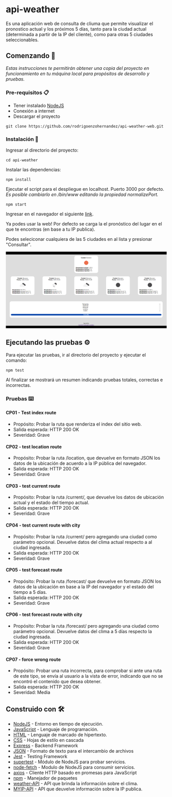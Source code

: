 # api-weather

Es una aplicación web de consulta de cliuma que permite visualizar el pronostico actual y los próximos 5 días, tanto para la ciudad actual (determinada a partir de la IP del cliente), como para otras 5 ciudades seleccionables.

## Comenzando 🚀
_Estas instrucciones te permitirán obtener una copia del proyecto en funcionamiento en tu máquina local para propósitos de desarrollo y pruebas._

### Pre-requisitos 📋

* Tener instalado [NodeJS](https://nodejs.org/es/)
* Conexión a internet
* Descargar el proyecto
```
git clone https://github.com/rodrigoenzohernandez/api-weather-web.git
```

### Instalación 🔧

Ingresar al directorio del proyecto:
```
cd api-weather
```

Instalar las dependencias:
```
npm install
```

Ejecutar el script para el despliegue en localhost. Puerto 3000 por defecto.
_Es posible cambiarlo en /bin/www editando la propiedad normalizePort._
```
npm start
```

Ingresar en el navegador el siguiente [link](http://localhost:3000/).

Ya podes usar la web! Por defecto se carga la el pronóstico del lugar en el que te encontras (en base a tu IP publica).

Podes seleciconar cualquiera de las 5 ciudades en al lista y presionar "Consultar".

![Pagina principal](https://raw.githubusercontent.com/rodrigoenzohernandez/api-weather-web/master/api-weather/public/images/img-for-readme.PNG "api-weather")


## Ejecutando las pruebas ⚙️

Para ejecutar las pruebas, ir al directorio del proyecto y ejecutar el comando:

```
npm test
```

Al finalizar se mostrará un resumen indicando pruebas totales, correctas e incorrectas.

### Pruebas ⌨️

#### CP01 - Test index route

* Propósito: Probar la ruta que renderiza el index del sitio web.
* Salida esperada: HTTP 200 OK
* Severidad: Grave

#### CP02 - test location route

* Propósito: Probar la ruta /location, que devuelve en formato JSON los datos de la ubicación de acuerdo a la IP pública del navegador.
* Salida esperada: HTTP 200 OK
* Severidad: Grave

#### CP03 - test current route

* Propósito:  Probar la ruta /current/, que devuelve los datos de ubicación actual y el estado del tiempo actual.
* Salida esperada: HTTP 200 OK
* Severidad: Grave

#### CP04 - test current route with city

* Propósito: Probar la ruta /current/ pero agregando una ciudad como parámetro opcional. Devuelve datos del clima actual respecto a al ciudad ingresada.
* Salida esperada: HTTP 200 OK
* Severidad: Grave

#### CP05 - test forecast route

* Propósito: Probar la ruta /forecast/ que devuelve en formato JSON los datos de la ubicación en base a la IP del navegador y el estado del tiempo a 5 días.
* Salida esperada: HTTP 200 OK
* Severidad: Grave

#### CP06 - test forecast route with city

* Propósito: Probar la ruta /forecast/ pero agregando una ciudad como parámetro opcional.  Devuelve datos del clima a 5 días respecto la ciudad ingresada.
* Salida esperada: HTTP 200 OK
* Severidad: Grave

#### CP07 - force wrong route

* Propósito: Probar una ruta incorrecta, para comprobar si ante una ruta de este tipo, se envía al usuario a la vista de error, indicando que no se encontró el contenido que desea obtener.
* Salida esperada: HTTP 200 OK
* Severidad: Media

## Construido con 🛠️

* [NodeJS](https://nodejs.org/es/) - Entorno en tiempo de ejecución.
* [JavaScript](https://www.javascript.com/) - Lenguaje de programación.
* [HTML](https://developer.mozilla.org/es/docs/Web/HTML) - Lenguaje de marcado de hipertexto.
* [CSS](https://developer.mozilla.org/es/docs/Web/CSS) - Hojas de estilo en cascada 
* [Express](https://expressjs.com/es/) - Backend Framework
* [JSON](https://www.json.org/json-en.html) - Formato de texto para el intercambio de archivos
* [Jest](https://jestjs.io/) - Testing Framework
* [supertest](https://www.npmjs.com/package/supertest) - Módulo de NodeJS para probar servicios.
* [node-fetch](https://www.npmjs.com/package/node-fetch) - Modulo de NodeJS para consumir servicios.
* [axios](https://desarrolloweb.com/articulos/axios-ajax-cliente-http-javascript.html) - Cliente HTTP basado en promesas para JavaScript
* [npm](https://www.npmjs.com/) - Manejador de paquetes
* [weather-API](https://openweathermap.org/api) - API que brinda la información sobre el clima.
* [MYIP-API](https://www.myip.com/api-docs/) - API que deuvelve información sobre la IP publica.